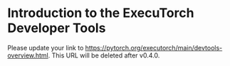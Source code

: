 # Introduction to the ExecuTorch Developer Tools

Please update your link to <https://pytorch.org/executorch/main/devtools-overview.html>. This URL will be deleted after v0.4.0.
